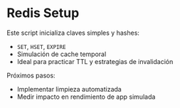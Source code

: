 # Redis Setup

Este script inicializa claves simples y hashes:
- `SET`, `HSET`, `EXPIRE`
- Simulación de cache temporal
- Ideal para practicar TTL y estrategias de invalidación

Próximos pasos:
- Implementar limpieza automatizada
- Medir impacto en rendimiento de app simulada

